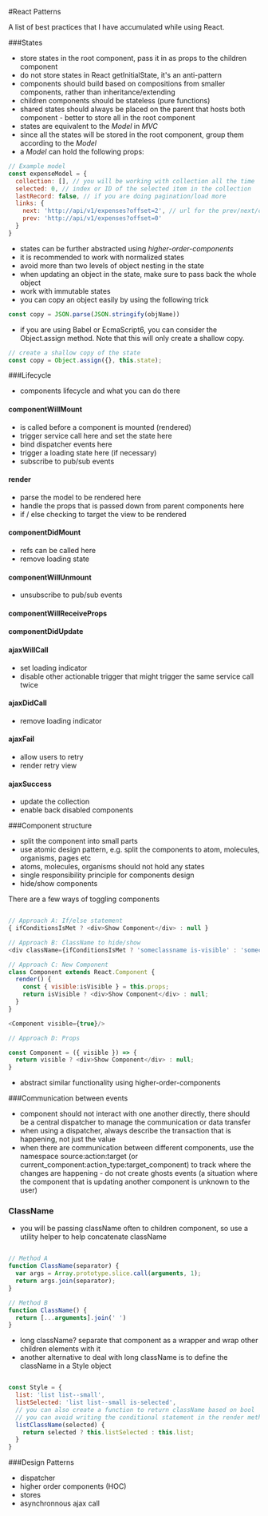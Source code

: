 #React Patterns

A list of best practices that I have accumulated while using React.

###States
- store states in the root component, pass it in as props to the children component
- do not store states in React getInitialState, it's an anti-pattern
- components should build based on compositions from smaller components, rather than inheritance/extending
- children components should be stateless (pure functions)
- shared states should always be placed on the parent that hosts both component - better to store all in the root component
- states are equivalent to the *Model* in *MVC*
- since all the states will be stored in the root component, group them according to the *Model*
- a *Model* can hold the following props:

```javascript
// Example model
const expenseModel = {
  collection: [], // you will be working with collection all the time
  selected: 0, // index or ID of the selected item in the collection
  lastRecord: false, // if you are doing pagination/load more
  links: {
    next: 'http://api/v1/expenses?offset=2', // url for the prev/next/current collection
    prev: 'http://api/v1/expenses?offset=0'
  }
}
```

- states can be further abstracted using _higher-order-components_
- it is recommended to work with normalized states
- avoid more than two levels of object nesting in the state
- when updating an object in the state, make sure to pass back the whole object
- work with immutable states
- you can copy an object easily by using the following trick
```javascript
const copy = JSON.parse(JSON.stringify(objName))
```
- if you are using Babel or EcmaScript6, you can consider the Object.assign method. Note that this will only create a shallow copy.
```javascript
// create a shallow copy of the state
const copy = Object.assign({}, this.state);
```


###Lifecycle
- components lifecycle and what you can do there
#### componentWillMount
- is called before a component is mounted (rendered)
- trigger service call here and set the state here
- bind dispatcher events here
- trigger a loading state here (if necessary)
- subscribe to pub/sub events
#### render
- parse the model to be rendered here
- handle the props that is passed down from parent components here
- if / else checking to target the view to be rendered
#### componentDidMount
- refs can be called here
- remove loading state
#### componentWillUnmount
- unsubscribe to pub/sub events
#### componentWillReceiveProps
#### componentDidUpdate
#### ajaxWillCall
- set loading indicator
- disable other actionable trigger that might trigger the same service call twice
#### ajaxDidCall
- remove loading indicator

#### ajaxFail
- allow users to retry 
- render retry view
#### ajaxSuccess
- update the collection
- enable back disabled components


###Component structure
- split the component into small parts
- use atomic design pattern, e.g. split the components to atom, molecules, organisms, pages etc
- atoms, molecules, organisms should not hold any states
- single responsibility principle for components design
- hide/show components

There are a few ways of toggling components
```javascript

// Approach A: If/else statement
{ ifConditionsIsMet ? <div>Show Component</div> : null }

// Approach B: ClassName to hide/show
<div className={ifConditionsIsMet ? 'someclassname is-visible' : 'someclassname'}>Show Component</div>

// Approach C: New Component
class Component extends React.Component {
  render() {
    const { visible:isVisible } = this.props;
    return isVisible ? <div>Show Component</div> : null;
  }
}

<Component visible={true}/>

// Approach D: Props

const Component = ({ visible }) => {
  return visible ? <div>Show Component</div> : null;
}
```
- abstract similar functionality using higher-order-components


###Communication between events
- component should not interact with one another directly, there should be a central dispatcher to manage the communication or data transfer
- when using a dispatcher, always describe the transaction that is happening, not just the value
- when there are communication between different components, use the namespace source:action:target (or current_component:action_type:target_component) to track where the changes are happening - do not create ghosts events (a situation where the component that is updating another component is unknown to the user)


### ClassName
- you will be passing className often to children component, so use a utility helper to help concatenate className
```javascript

// Method A
function ClassName(separator) {
  var args = Array.prototype.slice.call(arguments, 1);
  return args.join(separator);
}

// Method B
function ClassName() {
  return [...arguments].join(' ')
}
```
- long className? separate that component as a wrapper and wrap other children elements with it
- another alternative to deal with long className is to define the className in a Style object
```javascript

const Style = {
  list: 'list list--small',
  listSelected: 'list list--small is-selected',
  // you can also create a function to return className based on bool
  // you can avoid writing the conditional statement in the render method this way
  listClassName(selected) {
    return selected ? this.listSelected : this.list;
  }
}
```


###Design Patterns
- dispatcher
- higher order components (HOC)
- stores
- asynchronnous ajax call
